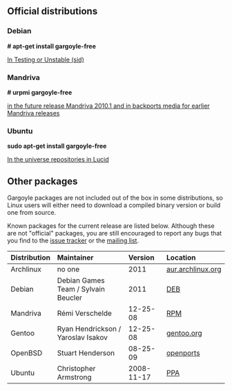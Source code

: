 ## Official distributions ##

### Debian ###

**# apt-get install gargoyle-free**

[In Testing or Unstable (sid)](http://packages.debian.org/sid/gargoyle-free)

### Mandriva ###

**# urpmi gargoyle-free**

[in the future release Mandriva 2010.1 and in backports media for earlier Mandriva releases](http://svn.mandriva.com/cgi-bin/viewvc.cgi/packages/cooker/gargoyle-free/)

### Ubuntu ###

**sudo apt-get install gargoyle-free**

[In the universe repositories in Lucid](http://packages.ubuntu.com/lucid/gargoyle-free)


## Other packages ##

Gargoyle packages are not included out of the box in some distributions, so Linux users will either need to download a compiled binary version or build one from source.

Known packages for the current release are listed below. Although these are not "official" packages, you are still encouraged to report any bugs that you find to the [issue tracker](http://code.google.com/p/garglk/issues/list) or the [mailing list](http://groups.google.com/group/garglk-dev).

| **Distribution** | **Maintainer** | **Version** | **Location** |
|:-----------------|:---------------|:------------|:-------------|
| Archlinux | no one | 2011 | [aur.archlinux.org](http://aur.archlinux.org/packages.php?ID=16008) |
| Debian | Debian Games Team / Sylvain Beucler | 2011 | [DEB](http://packages.debian.org/sid/gargoyle-free) |
| Mandriva | Rémi Verschelde | 12-25-08 | [RPM](http://akantar.free.fr/remi/rpm/) |
| Gentoo | Ryan Hendrickson / Yaroslav Isakov | 12-25-08 | [gentoo.org](http://bugs.gentoo.org/253098) |
| OpenBSD | Stuart Henderson | 08-25-09 | [openports](http://openports.se/games/gargoyle) |
| Ubuntu | Christopher Armstrong | 2008-11-17 | [PPA](https://launchpad.net/~radix/+archive/ppa) |
